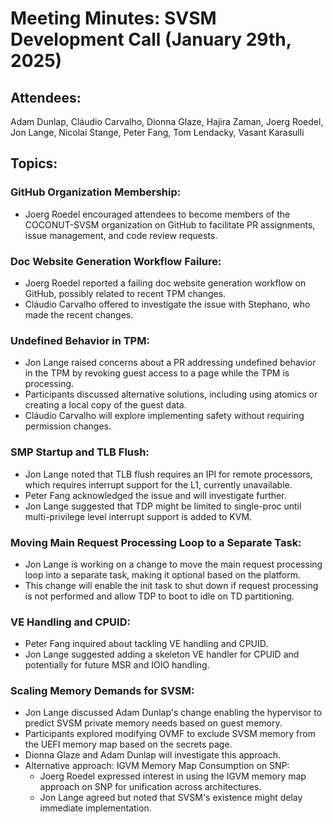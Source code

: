 # Meeting Minutes: SVSM Development Call (January 29th, 2025)

## Attendees:

Adam Dunlap, Cláudio Carvalho, Dionna Glaze, Hajira Zaman, Joerg Roedel, Jon Lange, Nicolai Stange, Peter Fang, Tom Lendacky, Vasant Karasulli

## Topics:

### GitHub Organization Membership:

* Joerg Roedel encouraged attendees to become members of the COCONUT-SVSM organization on GitHub to facilitate PR assignments, issue management, and code review requests.

### Doc Website Generation Workflow Failure:
        
* Joerg Roedel reported a failing doc website generation workflow on GitHub, possibly related to recent TPM changes.
* Cláudio Carvalho offered to investigate the issue with Stephano, who made the recent changes.

### Undefined Behavior in TPM:
        
* Jon Lange raised concerns about a PR addressing undefined behavior in the TPM by revoking guest access to a page while the TPM is processing.
* Participants discussed alternative solutions, including using atomics or creating a local copy of the guest data.
* Cláudio Carvalho will explore implementing safety without requiring permission changes.

### SMP Startup and TLB Flush:

* Jon Lange noted that TLB flush requires an IPI for remote processors, which requires interrupt support for the L1, currently unavailable.
* Peter Fang acknowledged the issue and will investigate further.
* Jon Lange suggested that TDP might be limited to single-proc until multi-privilege level interrupt support is added to KVM.

### Moving Main Request Processing Loop to a Separate Task:
        
* Jon Lange is working on a change to move the main request processing loop into a separate task, making it optional based on the platform.
* This change will enable the init task to shut down if request processing is not performed and allow TDP to boot to idle on TD partitioning.
    
### VE Handling and CPUID:

* Peter Fang inquired about tackling VE handling and CPUID.
* Jon Lange suggested adding a skeleton VE handler for CPUID and potentially for future MSR and IOIO handling.

### Scaling Memory Demands for SVSM:

* Jon Lange discussed Adam Dunlap's change enabling the hypervisor to predict SVSM private memory needs based on guest memory.
* Participants explored modifying OVMF to exclude SVSM memory from the UEFI memory map based on the secrets page.
* Dionna Glaze and Adam Dunlap will investigate this approach.
* Alternative approach: IGVM Memory Map Consumption on SNP:
  * Joerg Roedel expressed interest in using the IGVM memory map approach on SNP for unification across architectures.
  * Jon Lange agreed but noted that SVSM's existence might delay immediate implementation.
